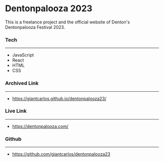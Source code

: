 # **Dentonpalooza 2023**

This is a freelance project and the official website of Denton's Dentonpalooza Festival 2023.

### **Tech**
---

- JavaScript
- React
- HTML
- CSS


### **Archived Link**
---

- https://giantcarlos.github.io/dentonpalooza23/


### **Live Link**
---

- https://dentonpalooza.com/


### **Github**
---

- https://github.com/giantcarlos/dentonpalooza23
